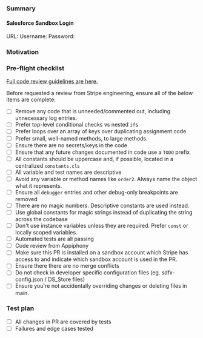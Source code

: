 <!--
# Title Suggestions

- If this branch is in-progress, start the title with [wip].
- Reference the Github Issue ID if it exists
- Provide a short descriptive title to help the reviewer understand the PR context

For example:
[wip] #121: Support SalesForce Contact to Stripe Customer in the data mapper

# General PR Guidelines

- Keep PRs focused and incremental
- Avoid grouping uncoupled changes into a single PR
- CircleCI changes must be isolated to an individual PR
-->

### Summary

<!-- What does the code do? What have you changed? -->

#### Salesforce Sandbox Login

URL:
Username:
Password:

### Motivation

<!-- Why are you making this change? Link to GitHub issue(s) if they exist  -->

### Pre-flight checklist

[Full code review guidelines are here.](https://docs.google.com/document/d/1m87sHnXA25hhKMmR-0C8dmBtTYLQXDkz4FeBH9mxcro/edit#heading=h.cz1xkpga7giy)

Before requested a review from Stripe engineering, ensure all of the below items are complete:

- [ ] Remove any code that is unneeded/commented out, including unnecessary log entries.
- [ ] Prefer top-level conditional checks vs nested `if`s
- [ ] Prefer loops over an array of keys over duplicating assignment code.
- [ ] Prefer small, well-named methods, to large methods.
- [ ] Ensure there are no secrets/keys in the code
- [ ] Ensure that any future changes documented in code use a `TODO` prefix
- [ ] All constants should be uppercase and, if possible, located in a centralized `constants.cls`
- [ ] All variable and test names are descriptive
- [ ] Avoid any variable or method names like `order2`. Always name the object what it represents.
- [ ] Ensure all `debugger` entries and other debug-only breakpoints are removed
- [ ] There are no magic numbers. Descriptive constants are used instead.
- [ ] Use global constants for magic strings instead of duplicating the string across the codebase
- [ ] Don't use instance variables unless they are required. Prefer `const` or locally scoped variables.
- [ ] Automated tests are all passing
- [ ] Code review from Appiphony
- [ ] Make sure this PR is installed on a sandbox account which Stripe has access to and indicate which sandbox account is used in the PR.
- [ ] Ensure there there are no merge conflicts
- [ ] Do not check in developer specific configuration files (eg. sdfx-config.json / DS_Store files)
- [ ] Ensure you're not accidentally overriding changes or deleting files in main.

### Test plan

<!-- How did you test this change? What were you unable to test?  -->

- [ ] All changes in PR are covered by tests
- [ ] Failures and edge cases tested
